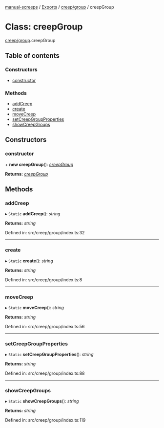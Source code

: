 [manual-screeps](../README.md) / [Exports](../modules.md) / [creep/group](../modules/creep_group.md) / creepGroup

# Class: creepGroup

[creep/group](../modules/creep_group.md).creepGroup

## Table of contents

### Constructors

- [constructor](creep_group.creepgroup.md#constructor)

### Methods

- [addCreep](creep_group.creepgroup.md#addcreep)
- [create](creep_group.creepgroup.md#create)
- [moveCreep](creep_group.creepgroup.md#movecreep)
- [setCreepGroupProperties](creep_group.creepgroup.md#setcreepgroupproperties)
- [showCreepGroups](creep_group.creepgroup.md#showcreepgroups)

## Constructors

### constructor

\+ **new creepGroup**(): [*creepGroup*](creep_group.creepgroup.md)

**Returns:** [*creepGroup*](creep_group.creepgroup.md)

## Methods

### addCreep

▸ `Static` **addCreep**(): *string*

**Returns:** *string*

Defined in: src/creep/group/index.ts:32

___

### create

▸ `Static` **create**(): *string*

**Returns:** *string*

Defined in: src/creep/group/index.ts:8

___

### moveCreep

▸ `Static` **moveCreep**(): *string*

**Returns:** *string*

Defined in: src/creep/group/index.ts:56

___

### setCreepGroupProperties

▸ `Static` **setCreepGroupProperties**(): *string*

**Returns:** *string*

Defined in: src/creep/group/index.ts:88

___

### showCreepGroups

▸ `Static` **showCreepGroups**(): *string*

**Returns:** *string*

Defined in: src/creep/group/index.ts:119

